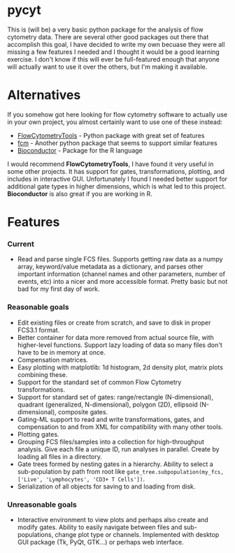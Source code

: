# pycyt
This is (will be) a very basic python package for the analysis of flow cytometry data. There are several other good packages out there that accomplish this goal, I have decided to write my own becuase they were all missing a few features I needed and I thought it would be a good learning exercise. I don't know if this will ever be full-featured enough that anyone will actually want to use it over the others, but I'm making it available.

# Alternatives
If you somehow got here looking for flow cytometry software to actually use in your own project, you almost certainly want to use one of these instead:

* [FlowCytometryTools](https://github.com/eyurtsev/FlowCytometryTools) - Python package with great set of features
* [fcm](https://pythonhosted.org/fcm/basic.html>) - Another python package that seems to support similar features
* [Bioconductor](http://master.bioconductor.org) - Package for the R language

I would recommend **FlowCytometryTools**, I have found it very useful in some other projects. It has support for gates, transformations, plotting, and includes in interactive GUI. Unfortunately I found I needed better support for additional gate types in higher dimensions, which is what led to this project. **Bioconductor** is also great if you are working in R.

# Features

### Current

* Read and parse single FCS files. Supports getting raw data as a numpy array, keyword/value metadata as a dictionary, and parses other important information (channel names and other parameters, number of events, etc) into a nicer and more accessible format. Pretty basic but not bad for my first day of work.

### Reasonable goals

* Edit existing files or create from scratch, and save to disk in proper FCS3.1 format.
* Better container for data more removed from actual source file, with higher-level functions. Support lazy loading of data so many files don't have to be in memory at once.
* Compensation matrices.
* Easy plotting with matplotlib: 1d histogram, 2d density plot, matrix plots combining these.
* Support for the standard set of common Flow Cytometry transformations.
* Support for standard set of gates: range/rectangle (N-dimensional), quadrant (generalized, N-dimensional), polygon (2D), ellipsoid (N-dimensional), composite gates.
* Gating-ML support to read and write transformations, gates, and compensation to and from XML for compatibility with many other tools.
* Plotting gates.
* Grouping FCS files/samples into a collection for high-throughput analysis. Give each file a unique ID, run analyses in parallel. Create by loading all files in a directory.
* Gate trees formed by nesting gates in a hierarchy. Ability to select a sub-population by path from root like `gate_tree.subpopulation(my_fcs, ['Live', 'Lymphocytes', 'CD3+ T Cells'])`.
* Serialization of all objects for saving to and loading from disk.

### Unreasonable goals

* Interactive environment to view plots and perhaps also create and modify gates. Ability to easily navigate between files and sub-populations, change plot type or channels. Implemented with desktop GUI package (Tk, PyQt, GTK...) or perhaps web interface.
